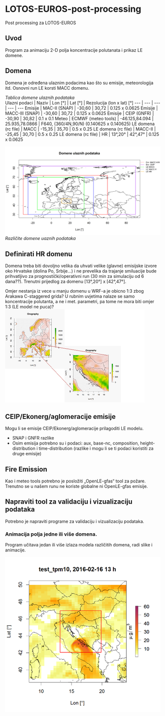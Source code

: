 # LOTOS-EUROS-post-processing
Post processing za LOTOS-EUROS

## Uvod
Program za animaciju 2-D polja koncentracije polutanata i prikaz LE domene. 

## Domena
Domena je određena ulaznim podacima kao što su emisije, meteorologija itd. Osnovni run LE korsti MACC domenu.

*Tablica domene ulaznih podataka*  
Ulazni podaci |	Naziv |	Lon [°] |	Lat [°] |	Rezolucija (lon x lat) [°]
--- | --- | --- | --- | ---
Emisije |	MAC-II (SNAP) |	-30,60 |	30,72 |	0.125 x 0.0625
Emisije |		MACC-III (SNAP) |	-30,60 |	30,72 |	0.125 x 0.0625
Emisije |		CEIP (GNFR) |	-30,90 |	30,82 |	0.1 x 0.1
Meteo |	ECMWF (meteo tools) |	-46.125,84.094 |	25.935,78.0866 |	F640, (360/4N,90/N) (0.140625 x 0.140625)
LE domena (rc file) |	MACC |	-15,35 |	35,70 |	0.5 x 0.25
LE domena (rc file) |		MACC-II |	-25,45 |	30,70 |	0.5 x 0.25
LE domena (rc file) |		HR |	13°,20° |	42°,47° |	0.125 x 0.0625

![](./images/Domene.png)
*Različite domene uaznih podataka*

## Definirati HR domenu

Domena treba biti dovoljno velika da uhvati velike (glavne) emisijske izvore oko Hrvatske (dolina Po, Srbije...) i ne prevelika da trajanje smiluacije bude prihvatljivo za prognostički/operativni run (30 min za simulaciju od 6 dana??). Trenutni prijedlog za domenu [13°,20°] x [42°,47°].

Omjer nestanja iz vece u manju domenu u WRF-a je obicno 1:3 zbog Arakawa C-staggered grida? U rubnim uvjetima nalaze se samo koncentracije polutanta, a ne i met. parametri, pa tome ne mora biti omjer 1:3 (LE model ne puca)?
![](./images/Domena_2.png)

##	CEIP/Ekonerg/aglomeracije emisije

Mogu li se emisije CEIP/Ekonerg/aglomeracije prilagoditi LE modelu. 
-	SNAP i GNFR razlike
-	Osim emisija potrebno su i podaci: aux,  base-nc,  composition,  height-distribution i   time-distribution   (razlike i mogu li se ti podaci koristiti za druge emisije)

##	Fire Emission 

Kao i meteo tools potrebno je posložiti „OpenLE-gfas“ tool za požare. Trenutno se u našem runu ne koriste globalne ni OpenLE-gfas emisije.

##	Napraviti tool za validaciju i vizualizaciju podataka

Potrebno je napraviti programe za validaciju i vizualizaciju podataka.

###	Animacija polja jedne ili više domena.
Program učitava jedan ili više izlaza modela različitih domena, radi slike i animacije.

![](./images/primjer.png)
